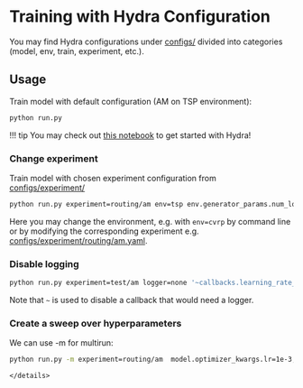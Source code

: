 # Training with Hydra Configuration

You may find Hydra configurations under [configs/](https://github.com/ai4co/rl4co/tree/main/configs) divided into categories (model, env, train, experiment, etc.).

## Usage

Train model with default configuration (AM on TSP environment):
```bash
python run.py
```

!!! tip
    You may check out [this notebook](../../../examples/advanced/1-hydra-config.ipynb) to get started with Hydra!


### Change experiment

Train model with chosen experiment configuration from [configs/experiment/](https://github.com/ai4co/rl4co/tree/main/configs/experiment)
```bash
python run.py experiment=routing/am env=tsp env.generator_params.num_loc=50 model.optimizer_kwargs.lr=2e-4
```
Here you may change the environment, e.g. with `env=cvrp` by command line or by modifying the corresponding experiment e.g. [configs/experiment/routing/am.yaml](https://github.com/ai4co/rl4co/tree/main/configs/experiment/routing/am.yaml).
</details>


### Disable logging

```bash
python run.py experiment=test/am logger=none '~callbacks.learning_rate_monitor'
```
Note that `~` is used to disable a callback that would need a logger.


### Create a sweep over hyperparameters

We can use -m for multirun:

```bash
python run.py -m experiment=routing/am  model.optimizer_kwargs.lr=1e-3,1e-4,1e-5
```
```
</details>

